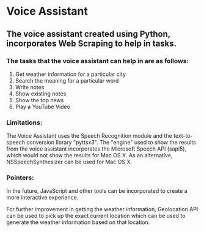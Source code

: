 # Voice Assistant

## The voice assistant created using Python, incorporates Web Scraping to help in tasks.

### The tasks that the voice assistant can help in are as follows:
1. Get weather information for a particular city
2. Search the meaning for a particular word
3. Write notes
4. Show existing notes
5. Show the top news
6. Play a YouTube Video

### Limitations:
The Voice Assistant uses the Speech Recognition module and the text-to-speech conversion library "pyttsx3". The "engine" used to show the results from the voice assistant incorporates the Microsoft Speech API (sapi5), which would not show the results for Mac OS X.
As an alternative, NSSpeechSynthesizer can be used for Mac OS X.

### Pointers: 
In the future, JavaScript and other tools can be incorporated to create a more interactive experience.

For further improvement in getting the weather information, Geolocation API can be used to pick up the exact current location which can be used to generate the weather information based on that location.
